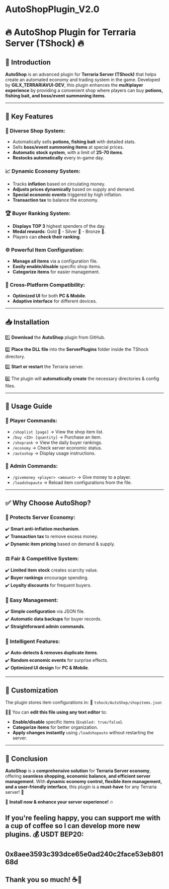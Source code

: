 # AutoShopPlugin_V2.0
# 🔥 AutoShop Plugin for Terraria Server (TShock) 🔥

## 📌 Introduction
**AutoShop** is an advanced plugin for **Terraria Server (TShock)** that helps create an automated economy and trading system in the game. Developed by **GILX_TERRARIAVUI-DEV**, this plugin enhances the **multiplayer experience** by providing a convenient shop where players can buy **potions, fishing bait, and boss/event summoning items**.

---

## 🚀 Key Features
### 🛒 Diverse Shop System:
- Automatically sells **potions, fishing bait** with detailed stats.
- Sells **boss/event summoning items** at special prices.
- **Automatic stock system**, with a limit of **25-70 items**.
- **Restocks automatically** every in-game day.

### 📈 Dynamic Economy System:
- Tracks **inflation** based on circulating money.
- **Adjusts prices dynamically** based on supply and demand.
- **Special economic events** triggered by high inflation.
- **Transaction tax** to balance the economy.

### 🏆 Buyer Ranking System:
- **Displays TOP 3** highest spenders of the day.
- **Medal rewards**: Gold 🥇 - Silver 🥈 - Bronze 🥉.
- Players can **check their ranking**.

### ⚙️ Powerful Item Configuration:
- **Manage all items** via a configuration file.
- **Easily enable/disable** specific shop items.
- **Categorize items** for easier management.

### 📱 Cross-Platform Compatibility:
- **Optimized UI** for both **PC & Mobile**.
- **Adaptive interface** for different devices.

---

## 📥 Installation
1️⃣ **Download** the **AutoShop** plugin from GitHub.

2️⃣ **Place the DLL file** into the **ServerPlugins** folder inside the TShock directory.

3️⃣ **Start or restart** the Terraria server.

4️⃣ The plugin will **automatically create** the necessary directories & config files.

---

## 📖 Usage Guide
### 🔹 **Player Commands**:
- `/shoplist [page]` → View the shop item list.
- `/buy <ID> [quantity]` → Purchase an item.
- `/shoprank` → View the daily buyer rankings.
- `/economy` → Check server economic status.
- `/autoshop` → Display usage instructions.

### 🔸 **Admin Commands**:
- `/givemoney <player> <amount>` → Give money to a player.
- `/loadshopauto` → Reload item configurations from the file.

---

## ✅ Why Choose AutoShop?
### 🔐 **Protects Server Economy**:
✔️ **Smart anti-inflation mechanism**.  
✔️ **Transaction tax** to remove excess money.  
✔️ **Dynamic item pricing** based on demand & supply.  

### ⚖️ **Fair & Competitive System**:
✔️ **Limited item stock** creates scarcity value.  
✔️ **Buyer rankings** encourage spending.  
✔️ **Loyalty discounts** for frequent buyers.  

### 🔧 **Easy Management**:
✔️ **Simple configuration** via JSON file.  
✔️ **Automatic data backups** for buyer records.  
✔️ **Straightforward admin commands**.  

### 🧠 **Intelligent Features**:
✔️ **Auto-detects & removes duplicate items**.  
✔️ **Random economic events** for surprise effects.  
✔️ **Optimized UI design** for **PC & Mobile**.  

---

## 🔧 Customization
The plugin stores item configurations in:
📂 `tshock/AutoShop/shopitems.json`

👨‍💻 You can **edit this file using any text editor** to:
- **Enable/disable** specific items (`Enabled: true/false`).
- **Categorize items** for better organization.
- **Apply changes instantly** using `/loadshopauto` without restarting the server.

---

## 🎯 Conclusion
**AutoShop** is a **comprehensive solution** for **Terraria Server economy**, offering **seamless shopping, economic balance, and efficient server management**. With **dynamic economy control, flexible item management, and a user-friendly interface**, this plugin is a **must-have** for any Terraria server! 🚀

📌 **Install now & enhance your server experience!** 🔥

## If you're feeling happy, you can support me with a cup of coffee so I can develop more new plugins. 💰 USDT BEP20:

## 0x8aee3593c393dce65e0ad240c2face53eb80168d

## Thank you so much! ☕🚀



